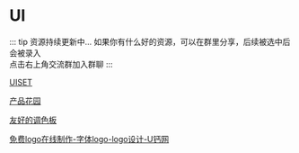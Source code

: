 # UI

::: tip 资源持续更新中...
如果你有什么好的资源，可以在群里分享，后续被选中后会被录入 <br>
点击右上角交流群加入群聊
:::

[UISET](https://uiset.com/)

[产品花园](https://huayuan.pixcall.com/)

[友好的调色板](https://fffuel.co/pppalette/)

[免费logo在线制作-字体logo-logo设计-U钙网](https://uugai.com/)
